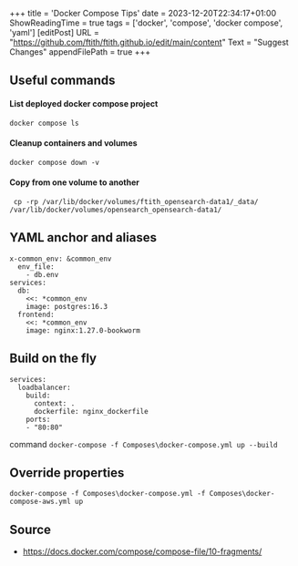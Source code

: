 +++
title = 'Docker Compose Tips'
date = 2023-12-20T22:34:17+01:00
ShowReadingTime = true
tags = ['docker', 'compose', 'docker compose', 'yaml']
[editPost]
URL = "https://github.com/ftith/ftith.github.io/edit/main/content"
Text = "Suggest Changes"
appendFilePath = true
+++

## Useful commands
#### List deployed docker compose project
```
docker compose ls
```
#### Cleanup containers and volumes
```
docker compose down -v
```

#### Copy from one volume to another
```
 cp -rp /var/lib/docker/volumes/ftith_opensearch-data1/_data/ /var/lib/docker/volumes/opensearch_opensearch-data1/
```

## YAML anchor and aliases

```
x-common_env: &common_env
  env_file:
    - db.env
services:
  db:
    <<: *common_env
    image: postgres:16.3
  frontend:
    <<: *common_env
    image: nginx:1.27.0-bookworm
```

## Build on the fly
```
services:
  loadbalancer:
    build:
      context: .
      dockerfile: nginx_dockerfile
    ports:
    - "80:80" 
```
command `docker-compose -f Composes\docker-compose.yml up --build`

## Override properties
```
docker-compose -f Composes\docker-compose.yml -f Composes\docker-compose-aws.yml up
```

## Source
- https://docs.docker.com/compose/compose-file/10-fragments/
